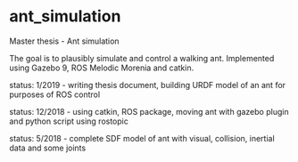 # ant_simulation
Master thesis - Ant simulation

The goal is to plausibly simulate and control a walking ant.
Implemented using Gazebo 9, ROS Melodic Morenia and catkin.

status: 1/2019 - writing thesis document, building URDF model of an ant for purposes of ROS control

status: 12/2018 - using catkin, ROS package, moving ant with gazebo plugin and python script using rostopic

status: 5/2018 - complete SDF model of ant with visual, collision, 
                 inertial data and some joints 
